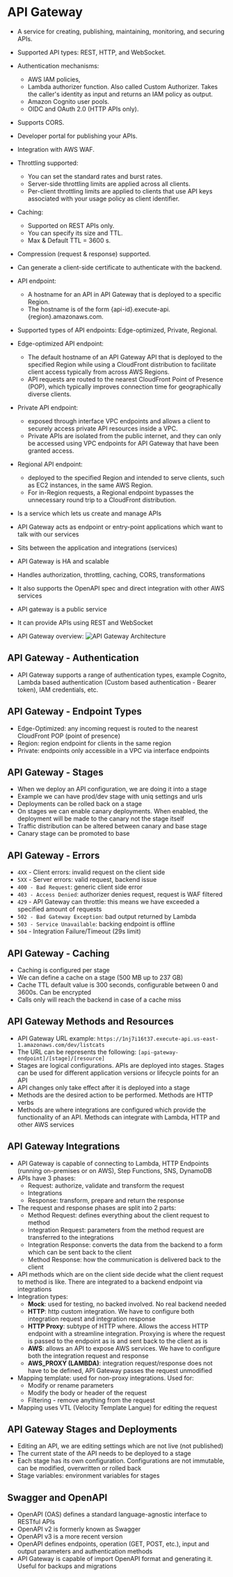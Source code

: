 # API Gateway

- A service for creating, publishing, maintaining, monitoring, and securing APIs.
- Supported API types: REST, HTTP, and WebSocket.
- Authentication mechanisms:
	- AWS IAM policies,
	- Lambda authorizer function. Also called Custom Authorizer. Takes the caller's identity as input and returns an IAM policy as output.
	- Amazon Cognito user pools.
	- OIDC and OAuth 2.0 (HTTP APIs only). 
- Supports CORS.
- Developer portal for publishing your APIs.
- Integration with AWS WAF.
- Throttling supported: 
	- You can set the standard rates and burst rates.
	- Server-side throttling limits are applied across all clients.
	- Per-client throttling limits are applied to clients that use API keys associated with your usage policy as client identifier.
- Caching:
	- Supported on REST APIs only.
	- You can specify its size and TTL.
	- Max & Default TTL = 3600 s.
- Compression (request & response) supported.
- Can generate a client-side certificate to authenticate with the backend.
- API endpoint:
	- A hostname for an API in API Gateway that is deployed to a specific Region.
	- The hostname is of the form {api-id}.execute-api.{region}.amazonaws.com.
- Supported types of API endpoints: Edge-optimized, Private, Regional. 
- Edge-optimized API endpoint:
	- The default hostname of an API Gateway API that is deployed to the specified Region while using a CloudFront distribution to facilitate client access typically from across AWS Regions. 
	- API requests are routed to the nearest CloudFront Point of Presence (POP), which typically improves connection time for geographically diverse clients. 
- Private API endpoint:
	- exposed through interface VPC endpoints and allows a client to securely access private API resources inside a VPC.
	- Private APIs are isolated from the public internet, and they can only be accessed using VPC endpoints for API Gateway that have been granted access. 
- Regional API endpoint:
	- deployed to the specified Region and intended to serve clients, such as EC2 instances, in the same AWS Region.
	- For in-Region requests, a Regional endpoint bypasses the unnecessary round trip to a CloudFront distribution.


- Is a service which lets us create and manage APIs
- API Gateway acts as endpoint or entry-point applications which want to talk with our services
- Sits between the application and integrations (services)
- API Gateway is HA and scalable
- Handles authorization, throttling, caching, CORS, transformations
- It also supports the OpenAPI spec and direct integration with other AWS services
- API gateway is a public service
- It can provide APIs using REST and WebSocket
- API Gateway overview:
    ![API Gateway Architecture](images/APIGateway.png)

## API Gateway - Authentication

- API Gateway supports a range of authentication types, example Cognito, Lambda based authentication (Custom based authentication - Bearer token), IAM credentials, etc.

## API Gateway - Endpoint Types

- Edge-Optimized: any incoming request is routed to the nearest CloudFront POP (point of presence)
- Region: region endpoint for clients in the same region
- Private: endpoints only accessible in a VPC via interface endpoints

## API Gateway - Stages

- When we deploy an API configuration, we are doing it into a stage
- Example we can have prod/dev stage with uniq settings and urls
- Deployments can be rolled back on a stage
- On stages we can enable canary deployments. When enabled, the deployment will be made to the canary not the stage itself
- Traffic distribution can be altered between canary and base stage
- Canary stage can be promoted to base

## API Gateway - Errors

- `4XX` - Client errors: invalid request on the client side
- `5XX` - Server errors: valid request, backend issue
- `400 - Bad Request`: generic client side error
- `403 - Access Denied`: authorizer denies request, request is WAF filtered
- `429` - API Gateway can throttle: this means we have exceeded a specified amount of requests
- `502 - Bad Gateway Exception`: bad output returned by Lambda
- `503 - Service Unavailable`: backing endpoint is offline
- `504` - Integration Failure/Timeout (29s limit)

## API Gateway - Caching

- Caching is configured per stage
- We can define a cache on a stage (500 MB up to 237 GB)
- Cache TTL default value is 300 seconds, configurable between 0 and 3600s. Can be encrypted
- Calls only will reach the backend in case of a cache miss

## API Gateway Methods and Resources

- API Gateway URL example: `https://1nj7i16t37.execute-api.us-east-1.amazonaws.com/dev/listcats`
- The URL can be represents the following: `[api-gateway-endpoint]/[stage]/[resource]`
- Stages are logical configurations. APIs are deployed into stages. Stages can be used for different application versions or lifecycle points for an API
- API changes only take effect after it is deployed into a stage
- Methods are the desired action to be performed. Methods are HTTP verbs
- Methods are where integrations are configured which provide the functionality of an API. Methods can integrate with Lambda, HTTP and other AWS services

## API Gateway Integrations

- API Gateway is capable of connecting to Lambda, HTTP Endpoints (running on-premises or on AWS), Step Functions, SNS, DynamoDB
- APIs have 3 phases:
    - Request: authorize, validate and transform the request
    - Integrations
    - Response: transform, prepare and return the response
- The request and response phases are split into 2 parts:
    - Method Request: defines everything about the client request to method
    - Integration Request: parameters from the method request are transferred to the integrations
    - Integration Response: converts the data from the backend to a form which can be sent back to the client
    - Method Response: how the communication is delivered back to the client
- API methods which are on the client side decide what the client request to method is like. There are integrated to a backend endpoint via integrations
- Integration types:
    - **Mock**: used for testing, no backed involved. No real backend needed
    - **HTTP**: http custom integration. We have to configure both integration request and integration response
    - **HTTP Proxy**: subtype of HTTP where. Allows the access HTTP endpoint with a streamline integration. Proxying is where the request is passed to the endpoint as is and sent back to the client as is
    - **AWS**: allows an API to expose AWS services. We have to configure both the integration request and response
    - **AWS_PROXY (LAMBDA)**: integration request/response does not have to be defined, API Gateway passes the request unmodified
- Mapping template: used for non-proxy integrations. Used for:
    - Modify or rename parameters
    - Modify the body or header of the request
    - Filtering - remove anything from the request
- Mapping uses VTL (Velocity Template Langue) for editing the request

## API Gateway Stages and Deployments

- Editing an API, we are editing settings which are not live (not published)
- The current state of the API needs to be deployed to a stage
- Each stage has its own configuration. Configurations are not immutable, can be modified, overwritten or rolled back
- Stage variables: environment variables for stages

## Swagger and OpenAPI

- OpenAPI (OAS) defines a standard language-agnostic interface to RESTful APIs
- OpenAPI v2 is formerly known as Swagger
- OpenAPI v3 is a more recent version
- OpenAPI defines endpoints, operation (GET, POST, etc.), input and output parameters and authentication methods
- API Gateway is capable of import OpenAPI format and generating it. Useful for backups and migrations